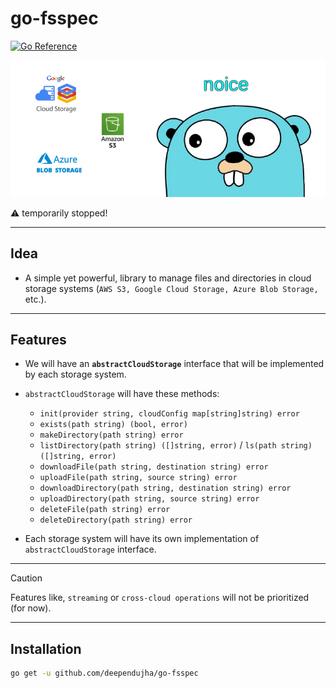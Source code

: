 # go-fsspec

[![Go Reference](https://pkg.go.dev/badge/github.com/deependujha/go-fsspec.svg)](https://pkg.go.dev/github.com/deependujha/go-fsspec)

![go fsspec](./assets/go-fsspec.png)

⚠️ temporarily stopped!


---

## Idea

- A simple yet powerful, library to manage files and directories in cloud storage systems (`AWS S3, Google Cloud Storage, Azure Blob Storage,` etc.).

---

## Features

- We will have an **`abstractCloudStorage`** interface that will be implemented by each storage system.
- `abstractCloudStorage` will have these methods:
  - `init(provider string, cloudConfig map[string]string) error`
  - `exists(path string) (bool, error)`
  - `makeDirectory(path string) error`
  - `listDirectory(path string) ([]string, error)` / `ls(path string) ([]string, error)`
  - `downloadFile(path string, destination string) error`
  - `uploadFile(path string, source string) error`
  - `downloadDirectory(path string, destination string) error`
  - `uploadDirectory(path string, source string) error`
  - `deleteFile(path string) error`
  - `deleteDirectory(path string) error`

- Each storage system will have its own implementation of `abstractCloudStorage` interface.

---

> [!CAUTION]
> Features like, `streaming` or `cross-cloud operations` will not be prioritized (for now).

---

## Installation

```bash
go get -u github.com/deependujha/go-fsspec
```

